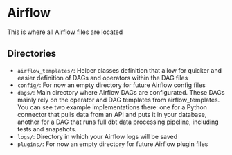 # Airflow
This is where all Airflow files are located

## Directories
- `airflow_templates/`: Helper classes definition that allow for quicker and easier definition of DAGs and operators within the DAG files
- `config/`: For now an empty directory for future Airflow config files
- `dags/`: Main directory where Airflow DAGs are configurated. These DAGs mainly rely on the operator and DAG templates from airflow_templates. You can see two example implementations there: one for a Python connector that pulls data from an API and puts it in your database, another for a DAG that runs full dbt data processing pipeline, including tests and snapshots.
- `logs/`: Directory in which your Airflow logs will be saved
- `plugins/`: For now an empty directory for future Airflow plugin files
